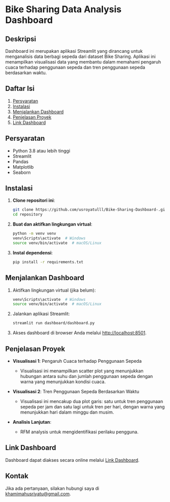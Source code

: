 # Bike Sharing Data Analysis Dashboard

## Deskripsi
Dashboard ini merupakan aplikasi Streamlit yang dirancang untuk menganalisis data berbagi sepeda dari dataset Bike Sharing. Aplikasi ini menampilkan visualisasi data yang membantu dalam memahami pengaruh cuaca terhadap penggunaan sepeda dan tren penggunaan sepeda berdasarkan waktu.

## Daftar Isi
1. [Persyaratan](#persyaratan)
2. [Instalasi](#instalasi)
3. [Menjalankan Dashboard](#menjalankan-dashboard)
4. [Penjelasan Proyek](#penjelasan-proyek)
5. [Link Dashboard](#link-dashboard)

## Persyaratan
- Python 3.8 atau lebih tinggi
- Streamlit
- Pandas
- Matplotlib
- Seaborn

## Instalasi
1. **Clone repositori ini**:
    ```bash
    git clone https://github.com/usroyatulll/Bike-Sharing-Dashboard-.git
    cd repository
    ```

2. **Buat dan aktifkan lingkungan virtual**:
    ```bash
    python -m venv venv
    venv\Scripts\activate  # Windows
    source venv/bin/activate  # macOS/Linux
    ```

3. **Instal dependensi**:
    ```bash
    pip install -r requirements.txt
    ```

## Menjalankan Dashboard
1. Aktifkan lingkungan virtual (jika belum):
    ```bash
    venv\Scripts\activate  # Windows
    source venv/bin/activate  # macOS/Linux
    ```

2. Jalankan aplikasi Streamlit:
    ```bash
    streamlit run dashboard/dashboard.py
    ```

3. Akses dashboard di browser Anda melalui [http://localhost:8501](http://localhost:8501).

## Penjelasan Proyek
- **Visualisasi 1**: Pengaruh Cuaca terhadap Penggunaan Sepeda
    - Visualisasi ini menampilkan scatter plot yang menunjukkan hubungan antara suhu dan jumlah penggunaan sepeda dengan warna yang menunjukkan kondisi cuaca.

- **Visualisasi 2**: Tren Penggunaan Sepeda Berdasarkan Waktu
    - Visualisasi ini mencakup dua plot garis: satu untuk tren penggunaan sepeda per jam dan satu lagi untuk tren per hari, dengan warna yang menunjukkan hari dalam minggu dan musim.

- **Analisis Lanjutan**: 
    - RFM analysis untuk mengidentifikasi perilaku pengguna.

## Link Dashboard
Dashboard dapat diakses secara online melalui [Link Dashboard](https://sharingbikedashboard1.streamlit.app/ ).

## Kontak
Jika ada pertanyaan, silakan hubungi saya di [khamimahusriyatu@gmail.com](khamimahusriyatu@gmail.com).

